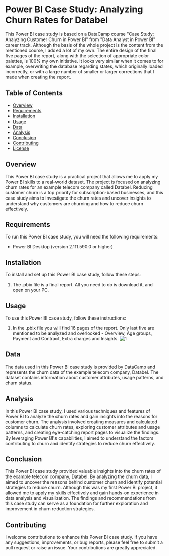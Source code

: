 # Power BI Case Study: Analyzing Churn Rates for Databel

This Power BI case study is based on a DataCamp course "Case Study: Analyzing Customer Churn in Power BI" from "Data Analyst in Power BI" career track. Although the basis of the whole project is the content from the mentioned course, I added a lot of my own. The entire design of the final five pages of the report, along with the selection of appropriate color palettes, is 100% my own initiative. It looks very similar when it comes to for example, overwriting the database regarding states, which originally loaded incorrectly, or with a large number of smaller or larger corrections that I made when creating the report.


## Table of Contents
- [Overview](#overview)
- [Requirements](#requirements)
- [Installation](#installation)
- [Usage](#usage)
- [Data](#data)
- [Analysis](#analysis)
- [Conclusion](#conclusion)
- [Contributing](#contributing)
- [License](#license)

## Overview

This Power BI case study is a practical project that allows me to apply my Power BI skills to a real-world dataset. The project is focused on analyzing churn rates for an example telecom company called Databel. Reducing customer churn is a top priority for subscription-based businesses, and this case study aims to investigate the churn rates and uncover insights to understand why customers are churning and how to reduce churn effectively.

## Requirements

To run this Power BI case study, you will need the following requirements:

- Power BI Desktop (version 2.111.590.0 or higher)

## Installation

To install and set up this Power BI case study, follow these steps:

1. The .pbix file is a final report. All you need to do is download it, and open on your PC.

## Usage

To use this Power BI case study, follow these instructions:

1. In the .pbix file you will find 16 pages of the report. Only last five are mentioned to be analyzed and overlooked - Overview, Age groups, Payment and Contract, Extra charges and Insights.
![1](https://github.com/PiotrKorba/Power-BI-Databel-CaseStudy/assets/135057775/155a73bf-44ea-49b4-a800-47c27ee17f78)

## Data

The data used in this Power BI case study is provided by DataCamp and represents the churn data of the example telecom company, Databel. The dataset contains information about customer attributes, usage patterns, and churn status. 

## Analysis

In this Power BI case study, I used various techniques and features of Power BI to analyze the churn rates and gain insights into the reasons for customer churn. The analysis involved creating measures and calculated columns to calculate churn rates, exploring customer attributes and usage patterns, and creating eye-catching report pages to visualize the findings. By leveraging Power BI's capabilities, I aimed to understand the factors contributing to churn and identify strategies to reduce churn effectively.

## Conclusion

This Power BI case study provided valuable insights into the churn rates of the example telecom company, Databel. By analyzing the churn data, I aimed to uncover the reasons behind customer churn and identify potential strategies to reduce churn. Although this was my first Power BI project, it allowed me to apply my skills effectively and gain hands-on experience in data analysis and visualization. The findings and recommendations from this case study can serve as a foundation for further exploration and improvement in churn reduction strategies.

## Contributing

I welcome contributions to enhance this Power BI case study. If you have any suggestions, improvements, or bug reports, please feel free to submit a pull request or raise an issue. Your contributions are greatly appreciated.
